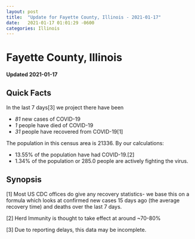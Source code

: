 ```yaml
---
layout: post
title:  "Update for Fayette County, Illinois - 2021-01-17"
date:   2021-01-17 01:01:29 -0600
categories: Illinois
---
```


# Fayette County, Illinois
#### Updated 2021-01-17

## Quick Facts

In the last 7 days[3] we project there have been
- *81* new cases of COVID-19
- *1* people have died of COVID-19
- *31* people have recovered from COVID-19[1]

The population in this census area is 21336. By our calculations:
- 13.55% of the population have had COVID-19.[2]
- 1.34% of the population or 285.0 people are actively fighting the virus.

## Synopsis




[1] Most US CDC offices do give any recovery statistics- we base this on a formula which looks at confirmed new cases
15 days ago (the average recovery time) and deaths over the last 7 days.

[2] Herd Immunity is thought to take effect at around ~70-80%

[3] Due to reporting delays, this data may be incomplete.
 
    